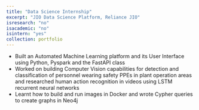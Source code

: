 ```yaml
---
title: "Data Science Internship"
excerpt: "JIO Data Science Platform, Reliance JIO"
isresearch: "no"
isacademic: "no"
isintern: "yes"
collection: portfolio
---
```


* Built an Automated Machine Learning platform and its User Interface using Python, Pyspark and the FastAPI class
* Worked on building Computer Vision capabilities for detection and classification of personnel wearing safety PPEs in plant operation areas and researched human action recognition in videos using LSTM recurrent neural networks
* Learnt how to build and run images in Docker and wrote Cypher queries to create graphs in Neo4j
